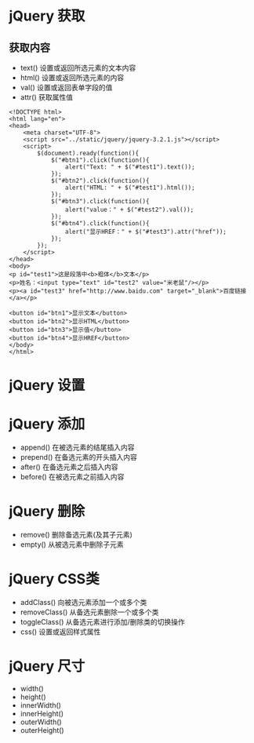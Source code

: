 # jQuery  获取
## 获取内容
- text()  设置或返回所选元素的文本内容
- html()  设置或返回所选元素的内容
- val() 设置或返回表单字段的值
- attr() 获取属性值
```
<!DOCTYPE html>
<html lang="en">
<head>
    <meta charset="UTF-8">
    <script src="../static/jquery/jquery-3.2.1.js"></script>
    <script>
        $(document).ready(function(){
            $("#btn1").click(function(){
                alert("Text: " + $("#test1").text());
            });
            $("#btn2").click(function(){
                alert("HTML: " + $("#test1").html());
            });
            $("#btn3").click(function(){
                alert("value：" + $("#test2").val());
            });
            $("#btn4").click(function(){
                alert("显示HREF：" + $("#test3").attr("href"));
            });
        });
    </script>
</head>
<body>
<p id="test1">这是段落中<b>粗体</b>文本</p>
<p>姓名：<input type="text" id="test2" value="米老鼠"/></p>
<p><a id="test3" href="http://www.baidu.com" target="_blank">百度链接</a></p>

<button id="btn1">显示文本</button>
<button id="btn2">显示HTML</button>
<button id="btn3">显示值</button>
<button id="btn4">显示HREF</button>
</body>
</html>
```

# jQuery  设置

# jQuery  添加
- append() 在被选元素的结尾插入内容
- prepend() 在备选元素的开头插入内容
- after() 在备选元素之后插入内容
- before() 在被选元素之前插入内容

# jQuery  删除
- remove() 删除备选元素(及其子元素)
- empty() 从被选元素中删除子元素

# jQuery  CSS类
- addClass() 向被选元素添加一个或多个类
- removeClass() 从备选元素删除一个或多个类
- toggleClass() 从备选元素进行添加/删除类的切换操作
- css() 设置或返回样式属性

# jQuery  尺寸
- width()
- height()
- innerWidth()
- innerHeight()
- outerWidth()
- outerHeight()
